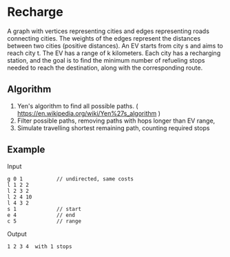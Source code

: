 # Recharge

A graph with vertices representing cities and edges representing roads connecting cities. The weights of the edges represent the distances between two cities (positive distances). An EV starts from city s and aims to reach city t. The EV has a range of k kilometers. Each city has a recharging station, and the goal is to find the minimum number of refueling stops needed to reach the destination, along with the corresponding route.

## Algorithm

1. Yen's algorithm to find all possible paths. ( https://en.wikipedia.org/wiki/Yen%27s_algorithm )
2. Filter possible paths, removing paths with hops longer than EV range,
3. Simulate travelling shortest remaining path, counting required stops

## Example

Input

```
g 0 1           // undirected, same costs
l 1 2 2
l 2 3 2
l 2 4 10
l 4 3 2
s 1             // start
e 4             // end
c 5             // range
```

Output

```
1 2 3 4  with 1 stops
```

